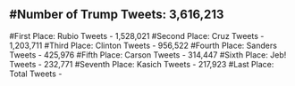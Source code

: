 #Number of Trump Tweets: 3,616,213
---
#First Place: Rubio Tweets - 1,528,021
#Second Place: Cruz Tweets - 1,203,711
#Third Place: Clinton Tweets - 956,522
#Fourth Place: Sanders Tweets - 425,976
#Fifth Place: Carson Tweets - 314,447
#Sixth Place: Jeb! Tweets - 232,771
#Seventh Place: Kasich Tweets - 217,923
#Last Place: Total Tweets -  
